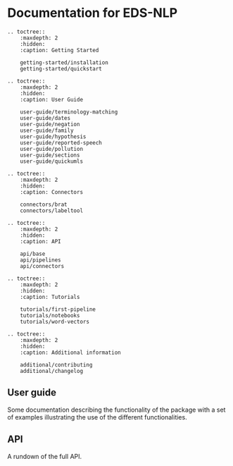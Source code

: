 # Documentation for EDS-NLP

```{eval-rst}
.. toctree::
    :maxdepth: 2
    :hidden:
    :caption: Getting Started

    getting-started/installation
    getting-started/quickstart

.. toctree::
    :maxdepth: 2
    :hidden:
    :caption: User Guide

    user-guide/terminology-matching
    user-guide/dates
    user-guide/negation
    user-guide/family
    user-guide/hypothesis
    user-guide/reported-speech
    user-guide/pollution
    user-guide/sections
    user-guide/quickumls

.. toctree::
    :maxdepth: 2
    :hidden:
    :caption: Connectors

    connectors/brat
    connectors/labeltool

.. toctree::
    :maxdepth: 2
    :hidden:
    :caption: API

    api/base
    api/pipelines
    api/connectors

.. toctree::
    :maxdepth: 2
    :hidden:
    :caption: Tutorials

    tutorials/first-pipeline
    tutorials/notebooks
    tutorials/word-vectors

.. toctree::
    :maxdepth: 2
    :hidden:
    :caption: Additional information

    additional/contributing
    additional/changelog
```

## User guide

Some documentation describing the functionality of the package with a set of examples illustrating the use of the different functionalities.

## API

A rundown of the full API.
